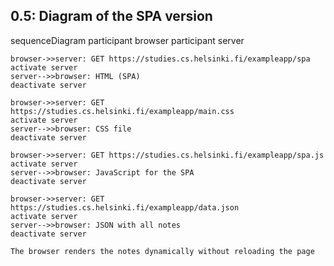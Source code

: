 ## 0.5: Diagram of the SPA version

sequenceDiagram
    participant browser
    participant server

    browser->>server: GET https://studies.cs.helsinki.fi/exampleapp/spa
    activate server
    server-->>browser: HTML (SPA)
    deactivate server

    browser->>server: GET https://studies.cs.helsinki.fi/exampleapp/main.css
    activate server
    server-->>browser: CSS file
    deactivate server

    browser->>server: GET https://studies.cs.helsinki.fi/exampleapp/spa.js
    activate server
    server-->>browser: JavaScript for the SPA
    deactivate server

    browser->>server: GET https://studies.cs.helsinki.fi/exampleapp/data.json
    activate server
    server-->>browser: JSON with all notes
    deactivate server

    The browser renders the notes dynamically without reloading the page